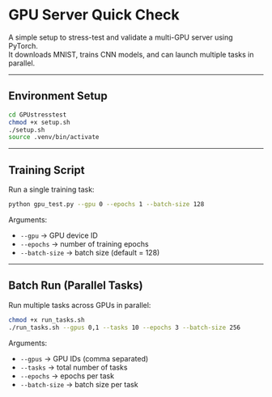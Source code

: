 # GPU Server Quick Check

A simple setup to stress-test and validate a multi-GPU server using PyTorch.  
It downloads MNIST, trains CNN models, and can launch multiple tasks in parallel.

---

## Environment Setup

```bash
cd GPUstresstest
chmod +x setup.sh
./setup.sh
source .venv/bin/activate
```

---

## Training Script

Run a single training task:

```bash
python gpu_test.py --gpu 0 --epochs 1 --batch-size 128
```

Arguments:
- `--gpu` → GPU device ID
- `--epochs` → number of training epochs
- `--batch-size` → batch size (default = 128)

---

## Batch Run (Parallel Tasks)

Run multiple tasks across GPUs in parallel:

```bash
chmod +x run_tasks.sh
./run_tasks.sh --gpus 0,1 --tasks 10 --epochs 3 --batch-size 256
```

Arguments:
- `--gpus` → GPU IDs (comma separated)
- `--tasks` → total number of tasks
- `--epochs` → epochs per task
- `--batch-size` → batch size per task
